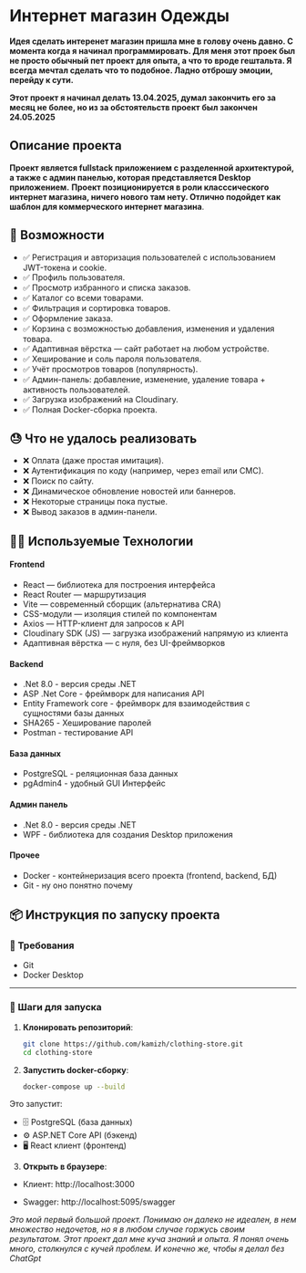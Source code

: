 # Интернет магазин Одежды

**Идея сделать интеренет магазин пришла мне в голову очень давно. С момента когда я начинал программировать. Для меня этот проек был не просто обычный пет проект для опыта, а что то вроде гештальта. Я всегда мечтал сделать что то подобное. Ладно отброшу эмоции, перейду к сути.**

**Этот проект я начинал делать 13.04.2025, думал закончить его за месяц не более, но из за обстоятельств проект был закончен 24.05.2025**

## Описание проекта

**Проект является fullstack приложением с разделенной архитектурой, а также с админ панелью, которая представляется Desktop приложением.**
**Проект позиционируется в роли класссического интернет магазина, ничего нового там нету. Отлично подойдет как шаблон для коммерческого интернет магазина**.

## 🚀 Возможности
- ✅ Регистрация и авторизация пользователей с использованием JWT-токена и cookie.
- ✅ Профиль пользователя.
- ✅ Просмотр избранного и списка заказов.
- ✅ Каталог со всеми товарами.
- ✅ Фильтрация и сортировка товаров.
- ✅ Оформление заказа.
- ✅ Корзина с возможностью добавления, изменения и удаления товара.
- ✅ Адаптивная вёрстка — сайт работает на любом устройстве.
- ✅ Хеширование и соль пароля пользователя.
- ✅ Учёт просмотров товаров (популярность).
- ✅ Админ-панель: добавление, изменение, удаление товара + активность пользователей.
- ✅ Загрузка изображений на Cloudinary.
- ✅ Полная Docker-сборка проекта.

## 😓 Что не удалось реализовать
- ❌ Оплата (даже простая имитация).
- ❌ Аутентификация по коду (например, через email или СМС).
- ❌ Поиск по сайту.
- ❌ Динамическое обновление новостей или баннеров.
- ❌ Некоторые страницы пока пустые.
- ❌ Вывод заказов в админ-панели.


## 🧑‍💻 Используемые Технологии 
#### Frontend 
- React — библиотека для построения интерфейса
- React Router — маршрутизация
- Vite — современный сборщик (альтернатива CRA)
- CSS-модули — изоляция стилей по компонентам
- Axios — HTTP-клиент для запросов к API
- Cloudinary SDK (JS) — загрузка изображений напрямую из клиента
- Адаптивная вёрстка — с нуля, без UI-фреймворков

#### Backend 
- .Net 8.0 - версия среды .NET
- ASP .Net Core - фреймворк для написания API
- Entity Framework core - фреймворк для взаимодействия с сущностями базы данных
- SHA265 - Хеширование паролей
- Postman - тестирование API

#### База данных 
- PostgreSQL - реляционная база данных
- pgAdmin4 - удобный GUI Интерфейс

#### Админ панель 
- .Net 8.0 - версия среды .NET
- WPF - библиотека для создания Desktop приложения
#### Прочее 
- Docker - контейнеризация всего проекта (frontend, backend, БД)
- Git - ну оно понятно почему

## 📦 Инструкция по запуску проекта

### 🔧 Требования
- Git  
- Docker Desktop

---

### 🚀 Шаги для запуска

1. **Клонировать репозиторий**:
   ```bash
   git clone https://github.com/kamizh/clothing-store.git
   cd clothing-store

2. **Запустить docker-сборку**:
   ```bash
   docker-compose up --build

Это запустит:
- 🗄️ PostgreSQL (база данных)
- ⚙️ ASP.NET Core API (бэкенд)
- 🖥️ React клиент (фронтенд)

3. **Открыть в браузере**:
  - Клиент: http://localhost:3000

  - Swagger: http://localhost:5095/swagger

*Это мой первый большой проект. Понимаю он далеко не идеален, в нем множество недочетов, но я в любом случае горжусь своим результатом. Этот проект дал мне куча знаний и опыта. Я понял очень много, столкнулся с кучей проблем. И конечно же, чтобы я делал без ChatGpt*

  
